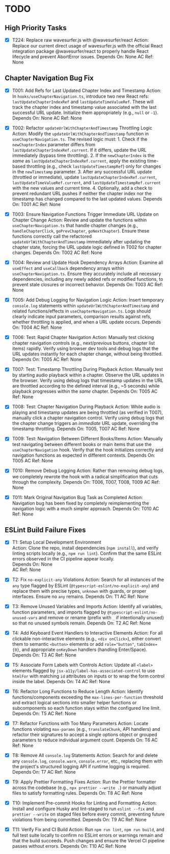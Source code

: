 # TODO

## High Priority Tasks

- [x] T224: Replace raw wavesurfer.js with @wavesurfer/react
      Action: Replace our current direct usage of wavesurfer.js with the official React integration package @wavesurfer/react to properly handle React lifecycle and prevent AbortError issues.
      Depends On: None
      AC Ref: None

## Chapter Navigation Bug Fix

- [x] T001: Add Refs for Last Updated Chapter Index and Timestamp
      Action: In `hooks/useChapterNavigation.ts`, introduce two new React refs: `lastUpdateChapterIndexRef` and `lastUpdateTimeValueRef`. These will track the chapter index and timestamp value associated with the last successful URL update. Initialize them appropriately (e.g., `null` or `-1`).
      Depends On: None
      AC Ref: None

- [x] T002: Refactor `updateUrlWithChapterAndTimestamp` Throttling Logic
      Action: Modify the `updateUrlWithChapterAndTimestamp` function in `useChapterNavigation.ts`. The revised logic must: 1. Check if the `newChapterIndex` parameter differs from `lastUpdateChapterIndexRef.current`. If it differs, update the URL immediately (bypass time throttling). 2. If the `newChapterIndex` is the _same_ as `lastUpdateChapterIndexRef.current`, apply the existing time-based throttling (e.g., check `lastUpdateTimestampRef`) only for changes in the `newTimestamp` parameter. 3. After any successful URL update (throttled or immediate), update `lastUpdateChapterIndexRef.current`, `lastUpdateTimeValueRef.current`, and `lastUpdateTimestampRef.current` with the new values and current time. 4. Optionally, add a check to prevent redundant URL pushes if neither the chapter index nor the timestamp has changed compared to the last updated values.
      Depends On: T001
      AC Ref: None

- [x] T003: Ensure Navigation Functions Trigger Immediate URL Update on Chapter Change
      Action: Review and update the functions within `useChapterNavigation.ts` that handle chapter changes (e.g., `handleChapterClick`, `goPrevChapter`, `goNextChapter`). Ensure these functions correctly call the refactored `updateUrlWithChapterAndTimestamp` immediately after updating the chapter state, forcing the URL update logic defined in T002 for chapter changes.
      Depends On: T002
      AC Ref: None

- [x] T004: Review and Update Hook Dependency Arrays
      Action: Examine all `useEffect` and `useCallback` dependency arrays within `useChapterNavigation.ts`. Ensure they accurately include all necessary dependencies, including any newly added refs or modified functions, to prevent stale closures or incorrect behavior.
      Depends On: T003
      AC Ref: None

- [x] T005: Add Debug Logging for Navigation Logic
      Action: Insert temporary `console.log` statements within `updateUrlWithChapterAndTimestamp` and related functions/effects in `useChapterNavigation.ts`. Logs should clearly indicate input parameters, comparison results against refs, whether throttling is applied, and when a URL update occurs.
      Depends On: T004
      AC Ref: None

- [x] T006: Test: Rapid Chapter Navigation
      Action: Manually test clicking chapter navigation controls (e.g., next/previous buttons, chapter list items) rapidly. Verify using browser dev tools and debug logs that the URL updates instantly for each chapter change, without being throttled.
      Depends On: T005
      AC Ref: None

- [x] T007: Test: Timestamp Throttling During Playback
      Action: Manually test by starting audio playback within a chapter. Observe the URL updates in the browser. Verify using debug logs that timestamp updates in the URL are throttled according to the defined interval (e.g., ~5 seconds) while playback progresses within the _same_ chapter.
      Depends On: T005
      AC Ref: None

- [x] T008: Test: Chapter Navigation During Playback
      Action: While audio is playing and timestamp updates are being throttled (as verified in T007), manually click a chapter navigation control. Verify using debug logs that the chapter change triggers an _immediate_ URL update, overriding the timestamp throttling.
      Depends On: T005, T007
      AC Ref: None

- [x] T009: Test: Navigation Between Different Books/Items
      Action: Manually test navigating between different books or main items that use the `useChapterNavigation` hook. Verify that the hook initializes correctly and navigation functions as expected in different contexts.
      Depends On: T005
      AC Ref: None

- [x] T010: Remove Debug Logging
      Action: Rather than removing debug logs, we completely rewrote the hook with a radical simplification that cuts through the complexity.
      Depends On: T006, T007, T008, T009
      AC Ref: None

- [x] T011: Mark Original Navigation Bug Task as Completed
      Action: Navigation bug has been fixed by completely reimplementing the navigation logic with a much simpler approach.
      Depends On: T010
      AC Ref: None

## ESLint Build Failure Fixes

- [x] T1: Setup Local Development Environment  
       Action: Clone the repo, install dependencies (`npm install`), and verify linting scripts locally (e.g., `npm run lint`). Confirm that the same ESLint errors observed in the CI pipeline appear locally.  
       Depends On: None  
       AC Ref: None

- [x] T2: Fix `no-explicit-any` Violations
      Action: Search for all instances of the `any` type flagged by ESLint (`@typescript-eslint/no-explicit-any`) and replace them with precise types, `unknown` with guards, or proper interfaces. Ensure no `any` remains.
      Depends On: T1
      AC Ref: None

- [x] T3: Remove Unused Variables and Imports
      Action: Identify all variables, function parameters, and imports flagged by `@typescript-eslint/no-unused-vars` and remove or rename (prefix with `_` if intentionally unused) so that no unused symbols remain.
      Depends On: T2
      AC Ref: None

- [x] T4: Add Keyboard Event Handlers to Interactive Elements
      Action: For all clickable non-interactive elements (e.g., `<div onClick>`), either convert them to semantic `<button>` elements or add `role="button"`, `tabIndex={0}`, and appropriate `onKeyDown` handlers (handling Enter/Space).
      Depends On: T3
      AC Ref: None

- [x] T5: Associate Form Labels with Controls
      Action: Update all `<label>` elements flagged by `jsx-a11y/label-has-associated-control` to use `htmlFor` with matching `id` attributes on inputs or to wrap the form control inside the label.
      Depends On: T4
      AC Ref: None

- [x] T6: Refactor Long Functions to Reduce Length
      Action: Identify functions/components exceeding the `max-lines-per-function` threshold and extract logical sections into smaller helper functions or subcomponents so each function stays within the configured line limit.
      Depends On: T5
      AC Ref: None

- [x] T7: Refactor Functions with Too Many Parameters
      Action: Locate functions violating `max-params` (e.g., `translateChunk`, API handlers) and refactor their signatures to accept a single options object or grouped parameters to reduce individual argument count.
      Depends On: T6
      AC Ref: None

- [x] T8: Remove All `console.log` Statements
      Action: Search for and delete any `console.log`, `console.warn`, `console.error`, etc., replacing them with the project's structured logging API if runtime logging is required.
      Depends On: T7
      AC Ref: None

- [x] T9: Apply Prettier Formatting Fixes
      Action: Run the Prettier formatter across the codebase (e.g., `npx prettier --write .`) or manually adjust files to satisfy formatting rules.
      Depends On: T8
      AC Ref: None

- [x] T10: Implement Pre-commit Hooks for Linting and Formatting
      Action: Install and configure Husky and lint-staged to run `eslint --fix` and `prettier --write` on staged files before every commit, preventing future violations from being committed.
      Depends On: T9
      AC Ref: None

- [x] T11: Verify Fix and CI Build
      Action: Run `npm run lint`, `npm run build`, and full test suite locally to confirm no ESLint errors or warnings remain and that the build succeeds. Push changes and ensure the Vercel CI pipeline passes without errors.
      Depends On: T10
      AC Ref: None
